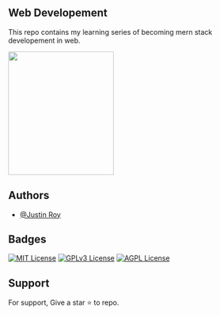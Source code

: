 ## Web Developement

This repo contains my learning series of becoming mern stack developement in web.



  <img width = 65%, height = 250px src = "https://upload.wikimedia.org/wikipedia/commons/9/94/MERN-logo.png"> </img>



## Authors

- [@Justin Roy](https://www.linkedin.com/in/justin-roy-4817551ba/)


## Badges

[![MIT License](https://img.shields.io/badge/License-MIT-green.svg)](https://choosealicense.com/licenses/mit/)
[![GPLv3 License](https://img.shields.io/badge/License-GPL%20v3-yellow.svg)](https://opensource.org/licenses/)
[![AGPL License](https://img.shields.io/badge/license-AGPL-blue.svg)](http://www.gnu.org/licenses/agpl-3.0)


## Support

For support, Give a star ⭐ to repo.

